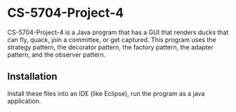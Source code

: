 # CS-5704-Project-4

CS-5704-Project-4 is a Java program that has a GUI that renders ducks that can fly, quack, join a committee, or get captured. This program uses the strategy pattern, the decorator pattern, the factory pattern, the adapter pattern, and the observer pattern.

## Installation

Install these files into an IDE (like Eclipse), run the program as a java application.
